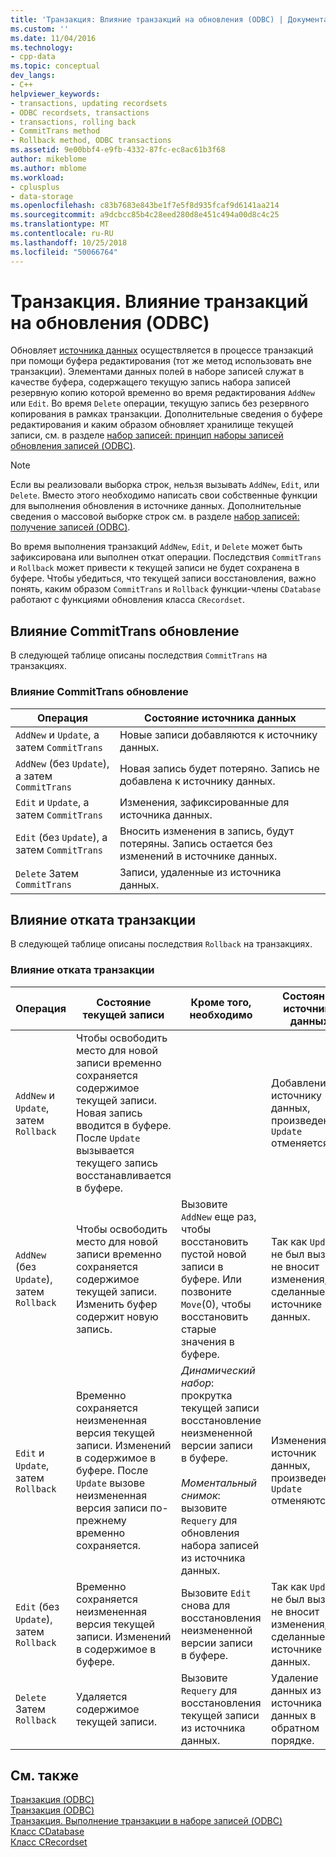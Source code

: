 ```yaml
---
title: 'Транзакция: Влияние транзакций на обновления (ODBC) | Документация Майкрософт'
ms.custom: ''
ms.date: 11/04/2016
ms.technology:
- cpp-data
ms.topic: conceptual
dev_langs:
- C++
helpviewer_keywords:
- transactions, updating recordsets
- ODBC recordsets, transactions
- transactions, rolling back
- CommitTrans method
- Rollback method, ODBC transactions
ms.assetid: 9e00bbf4-e9fb-4332-87fc-ec8ac61b3f68
author: mikeblome
ms.author: mblome
ms.workload:
- cplusplus
- data-storage
ms.openlocfilehash: c83b7683e843be1f7e5f8d935fcaf9d6141aa214
ms.sourcegitcommit: a9dcbcc85b4c28eed280d8e451c494a00d8c4c25
ms.translationtype: MT
ms.contentlocale: ru-RU
ms.lasthandoff: 10/25/2018
ms.locfileid: "50066764"
---
```

# <a name="transaction-how-transactions-affect-updates-odbc"></a>Транзакция. Влияние транзакций на обновления (ODBC)

Обновляет [источника данных](../../data/odbc/data-source-odbc.md) осуществляется в процессе транзакций при помощи буфера редактирования (тот же метод использовать вне транзакции). Элементами данных полей в наборе записей служат в качестве буфера, содержащего текущую запись набора записей резервную копию которой временно во время редактирования `AddNew` или `Edit`. Во время `Delete` операции, текущую запись без резервного копирования в рамках транзакции. Дополнительные сведения о буфере редактирования и каким образом обновляет хранилище текущей записи, см. в разделе [набор записей: принцип наборы записей обновления записей (ODBC)](../../data/odbc/recordset-how-recordsets-update-records-odbc.md).

> [!NOTE]
>  Если вы реализовали выборка строк, нельзя вызывать `AddNew`, `Edit`, или `Delete`. Вместо этого необходимо написать свои собственные функции для выполнения обновления в источнике данных. Дополнительные сведения о массовой выборке строк см. в разделе [набор записей: получение записей (ODBC)](../../data/odbc/recordset-fetching-records-in-bulk-odbc.md).

Во время выполнения транзакций `AddNew`, `Edit`, и `Delete` может быть зафиксирована или выполнен откат операции. Последствия `CommitTrans` и `Rollback` может привести к текущей записи не будет сохранена в буфере. Чтобы убедиться, что текущей записи восстановления, важно понять, каким образом `CommitTrans` и `Rollback` функции-члены `CDatabase` работают с функциями обновления класса `CRecordset`.

##  <a name="_core_how_committrans_affects_updates"></a> Влияние CommitTrans обновление

В следующей таблице описаны последствия `CommitTrans` на транзакциях.

### <a name="how-committrans-affects-updates"></a>Влияние CommitTrans обновление

|Операция|Состояние источника данных|
|---------------|---------------------------|
|`AddNew` и `Update`, а затем `CommitTrans`|Новые записи добавляются к источнику данных.|
|`AddNew` (без `Update`), а затем `CommitTrans`|Новая запись будет потеряно. Запись не добавлена к источнику данных.|
|`Edit` и `Update`, а затем `CommitTrans`|Изменения, зафиксированные для источника данных.|
|`Edit` (без `Update`), а затем `CommitTrans`|Вносить изменения в запись, будут потеряны. Запись остается без изменений в источнике данных.|
|`Delete` Затем `CommitTrans`|Записи, удаленные из источника данных.|

##  <a name="_core_how_rollback_affects_updates"></a> Влияние отката транзакции

В следующей таблице описаны последствия `Rollback` на транзакциях.

### <a name="how-rollback-affects-transactions"></a>Влияние отката транзакции

|Операция|Состояние текущей записи|Кроме того, необходимо|Состояние источника данных|
|---------------|------------------------------|-------------------|---------------------------|
|`AddNew` и `Update`, затем `Rollback`|Чтобы освободить место для новой записи временно сохраняется содержимое текущей записи. Новая запись вводится в буфере. После `Update` вызывается текущего запись восстанавливается в буфере.||Добавление к источнику данных, произведенные `Update` отменяется.|
|`AddNew` (без `Update`), затем `Rollback`|Чтобы освободить место для новой записи временно сохраняется содержимое текущей записи. Изменить буфер содержит новую запись.|Вызовите `AddNew` еще раз, чтобы восстановить пустой новой записи в буфере. Или позвоните `Move`(0), чтобы восстановить старые значения в буфере.|Так как `Update` не был вызван, не вносит изменения, сделанные в источнике данных.|
|`Edit` и `Update`, затем `Rollback`|Временно сохраняется неизмененная версия текущей записи. Изменений в содержимое в буфере. После `Update` вызове неизмененная версия записи по-прежнему временно сохраняется.|*Динамический набор*: прокрутка текущей записи восстановление неизмененной версии записи в буфере.<br /><br /> *Моментальный снимок*: вызовите `Requery` для обновления набора записей из источника данных.|Изменения в источник данных, произведенные `Update` отменяются.|
|`Edit` (без `Update`), затем `Rollback`|Временно сохраняется неизмененная версия текущей записи. Изменений в содержимое в буфере.|Вызовите `Edit` снова для восстановления неизмененной версии записи в буфере.|Так как `Update` не был вызван, не вносит изменения, сделанные в источнике данных.|
|`Delete` Затем `Rollback`|Удаляется содержимое текущей записи.|Вызовите `Requery` для восстановления текущей записи из источника данных.|Удаление данных из источника данных в обратном порядке.|

## <a name="see-also"></a>См. также

[Транзакция (ODBC)](../../data/odbc/transaction-odbc.md)<br/>
[Транзакция (ODBC)](../../data/odbc/transaction-odbc.md)<br/>
[Транзакция. Выполнение транзакции в наборе записей (ODBC)](../../data/odbc/transaction-performing-a-transaction-in-a-recordset-odbc.md)<br/>
[Класс CDatabase](../../mfc/reference/cdatabase-class.md)<br/>
[Класс CRecordset](../../mfc/reference/crecordset-class.md)